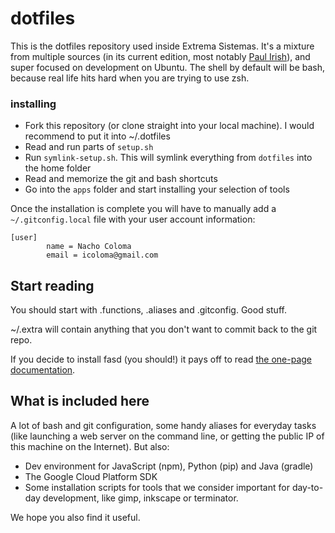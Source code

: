 # dotfiles

This is the dotfiles repository used inside Extrema Sistemas. It's a mixture from multiple sources (in its current edition, most notably [Paul Irish](https://github.com/paulirish/dotfiles)), and super focused on development on Ubuntu. The shell by default will be bash, because real life hits hard when you are trying to use zsh.

### installing

* Fork this repository (or clone straight into your local machine). I would recommend to put it into ~/.dotfiles
* Read and run parts of `setup.sh`
* Run `symlink-setup.sh`. This will symlink everything from `dotfiles` into the home folder
* Read and memorize the git and bash shortcuts
* Go into the `apps` folder and start installing your selection of tools

Once the installation is complete you will have to manually add a `~/.gitconfig.local` file with your user account information:

```
[user]
        name = Nacho Coloma
        email = icoloma@gmail.com
```

## Start reading

You should start with .functions, .aliases and .gitconfig. Good stuff.

~/.extra will contain anything that you don't want to commit back to the git repo.

If you decide to install fasd (you should!) it pays off to read [the one-page documentation](https://github.com/clvv/fasd).

## What is included here

A lot of bash and git configuration, some handy aliases for everyday tasks (like launching a web server on the command line, or getting the public IP of this machine on the Internet). But also:

* Dev environment for JavaScript (npm), Python (pip) and Java (gradle)
* The Google Cloud Platform SDK
* Some installation scripts for tools that we consider important for day-to-day development, like gimp, inkscape or terminator.

We hope you also find it useful.
